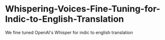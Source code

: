 # Whispering-Voices-Fine-Tuning-for-Indic-to-English-Translation
We fine tuned OpenAI's Whisper for indic to english translation
